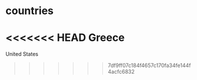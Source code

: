 # countries
<<<<<<< HEAD
Greece
=======
United States
>>>>>>> 7df9ff07c184f4657c170fa34fe144f4acfc6832
